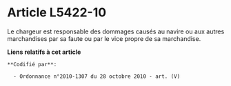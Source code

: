 # Article L5422-10

Le chargeur est responsable des dommages causés au navire ou aux autres marchandises par sa faute ou par le vice propre de sa
marchandise.

**Liens relatifs à cet article**

	**Codifié par**:

	  - Ordonnance n°2010-1307 du 28 octobre 2010 - art. (V)
